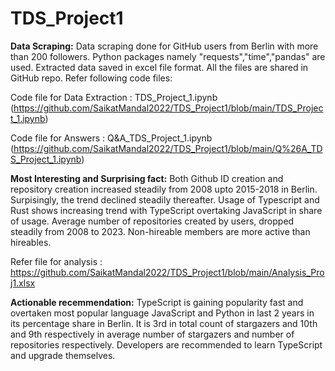 # TDS_Project1

**Data Scraping:**
Data scraping done for GitHub users from Berlin with more than 200 followers. Python packages namely "requests","time","pandas" are used. Extracted data saved in excel file format. All the files are shared in GitHub repo. Refer following code files:

Code file for Data Extraction : TDS_Project_1.ipynb (https://github.com/SaikatMandal2022/TDS_Project1/blob/main/TDS_Project_1.ipynb)

Code file for Answers : Q&A_TDS_Project_1.ipynb (https://github.com/SaikatMandal2022/TDS_Project1/blob/main/Q%26A_TDS_Project_1.ipynb)



  
**Most Interesting and Surprising fact:**
Both Github ID creation and repository creation increased steadily from 2008 upto 2015-2018 in Berlin. Surpisingly, the trend declined steadily thereafter. Usage of Typescript and Rust shows increasing trend with TypeScript overtaking JavaScript in share of usage. Average number of repositories created by users, dropped steadily from 2008 to 2023. Non-hireable members are more active than hireables.

Refer file for analysis : https://github.com/SaikatMandal2022/TDS_Project1/blob/main/Analysis_Proj1.xlsx



**Actionable recemmendation:**
TypeScript is gaining popularity fast and overtaken most popular language JavaScript and Python in last 2 years in its percentage share in Berlin. It is 3rd in total count of stargazers and 10th and 9th respectively in average number of stargazers and number of repositories respectively. Developers are recommended to learn TypeScript and upgrade themselves.
